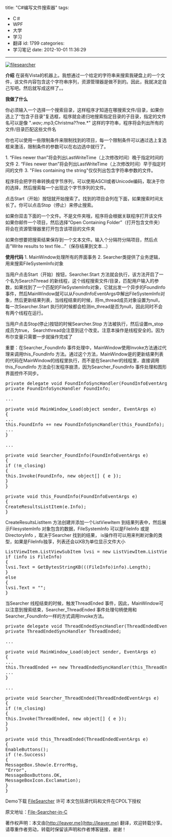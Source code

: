 title: "C#编写文件搜索器"
tags:
  - C＃
  - WPF
  - 大学
  - 学习
  - 翻译
id: 1799
categories:
  - 学习笔记
date: 2012-10-01 11:36:29
---

[![](/images/6d2217ea2873cc4f559cc605fc38f29dade4aef8.jpg "filesearcher")](http://leaverimage.b0.upaiyun.com/27654_o.jpg)

**介绍**
在装有Vista的机器上。我想通过一个给定的字符串来搜索我硬盘上的一个文件，该文件内容包含这个字符串序列，资源管理器是做不到的。因此，我就决定自己写吧。然后就写成这样了。。

**我做了什么**

你必须输入一个选择一个搜索目录，这样程序才知道在哪搜索文件/目录，如果你选上了“包含子目录”复选框，程序就会递归地搜索指定目录的子目录，指定的文件名可以是像 "*.wav;*.mp3;Christma??ree.*" 这样的字符串，程序将会列出所有的文件/目录匹配这些文件名

你也可以使用一些限制条件来限制找到的项目，每一个限制条件可以通过选上复选框来激活，限制条件的参数可以在右边选中就行了。

1\. “Files newer than”将会列出LastWriteTime（上次修改时间）晚于指定时间的文件
2\. “Files newer than”将会列出LastWriteTime（上次修改时间）早于指定时间的文件
3\. "Files containing the string"仅仅列出包含字符串参数的文件。

程序将会把字符串转换成字节序列，可以使用ASCII或者Unicode编码，取决于你的选择，然后搜索每一个出现这个字节序列的文件。

点击Start（开始）按钮就开始搜索了。找到的项目会列在下面，如果搜索时间太长了。你可以点击Stop（停止）来停止搜索。

如果你双击下面的一个文件。不是文件夹哦，程序将会根据关联程序打开该文件
如果你邮件一个项目，然后选择“Open Containing Folder”（打开包含文件夹）将会在资源管理器里打开包含该项目的文件夹

如果你想要把搜索结果保存到一个文本文件。输入个分隔符分隔项目，然后点击“Write results to text file…”（保存结果到文本…）

**使用代码**
1\. MainWindow处理所有的界面事务
2\. Searcher类提供了业务逻辑，用来搜索FileSystemInfo对象

当用户点击Start（开始）按钮，Searcher.Start 方法就会执行，该方法开启了一个名为SearchThread 的新线程，这个线程搜索文件/目录，匹配用户输入的参数，如果找到了一个匹配的FileSystemInfo对象，它就出发一个异步的FoundInfo 事件，然后MainWindow就可以从FoundInfoEventArgs中解出FileSystemInfo对象，然后更新结果列表，当线程结束的时候，将m_thread成员对象设置为null，每一次Searcher.Start 执行的时候都会检测m_thread是否为null，因此同时不会有两个线程在运行。

当用户点击Stop(停止)按钮的时候Searcher.Stop 方法被执行，然后设置m_stop 成员为true， Searchthread会注意到这个改变。注意本操作是线程安全的。因为布尔变量只需要一步就操作完成了

重要：在Searcher_FoundInfo 事件处理中，MainWindow使用Invoke方法通过代理来调用this_FoundInfo 方法。通过这个方法，MainWindow是的更新结果列表的代码在MainWindow的线程里执行，而不是在Searcher的线程里，直接调用this_FoundInfo 方法会引发程序崩溃，因为Searcher_FoundInfo 事件处理和图形界面控件不同步。

<pre class="lang:c# decode:true " >private delegate void FoundInfoSyncHandler(FoundInfoEventArgs e);
private FoundInfoSyncHandler FoundInfo;

...

private void MainWindow_Load(object sender, EventArgs e)
{
...
this.FoundInfo += new FoundInfoSyncHandler(this_FoundInfo);
...
}

...

private void Searcher_FoundInfo(FoundInfoEventArgs e)
{
if (!m_closing)
{
this.Invoke(FoundInfo, new object[] { e });
}
}

private void this_FoundInfo(FoundInfoEventArgs e)
{
CreateResultsListItem(e.Info);
}</pre> 

CreateResultsListItem 方法创建并添加一个ListViewItem 到结果列表中，然后展示FilesystemInfo 对象包含的数据，FileSystemInfo 可以是FileInfo 或是DirectoryInfo ，取决于Searcher 找到的结果， is操作符可以用来判断对象的类型，如果是FileInfo独享，列表还会以KB为单位显示文件大小

<pre class="lang:default decode:true " >ListViewItem.ListViewSubItem lvsi = new ListViewItem.ListViewSubItem();
if (info is FileInfo)
{
lvsi.Text = GetBytesStringKB(((FileInfo)info).Length);
}
else
{
lvsi.Text = "";
}</pre> 

当Searcher 线程结束的时候，触发ThreadEnded 事件，因此，MainWindow可以注意到搜索结束，Searcher_ThreadEnded 事件处理句柄使用和Searcher_FoundInfo一样的方式调用Invoke方法。

<pre class="lang:default decode:true " >private delegate void ThreadEndedSyncHandler(ThreadEndedEventArgs e);
private ThreadEndedSyncHandler ThreadEnded;

...

private void MainWindow_Load(object sender, EventArgs e)
{
...
this.ThreadEnded += new ThreadEndedSyncHandler(this_ThreadEnded);
...
}

...

private void Searcher_ThreadEnded(ThreadEndedEventArgs e)
{
if (!m_closing)
{
this.Invoke(ThreadEnded, new object[] { e });
}
}

private void this_ThreadEnded(ThreadEndedEventArgs e)
{
EnableButtons();
if (!e.Success)
{
MessageBox.Show(e.ErrorMsg,
"Error",
MessageBoxButtons.OK,
MessageBoxIcon.Exclamation);
}
}</pre> 

Demo下载
[FileSearcher](http://pan.baidu.com/share/link?shareid=68747&uk=1493685990)
许可
本文包括源代码和文件在CPOL下授权

原文地址：[File-Searcher-in-C](http://www.codeproject.com/Articles/35044/File-Searcher-in-C)

著作权声明：本文由[http://leaver.me](http://leaver.me) 翻译，欢迎转载分享。请尊重作者劳动，转载时保留该声明和作者博客链接，谢谢！